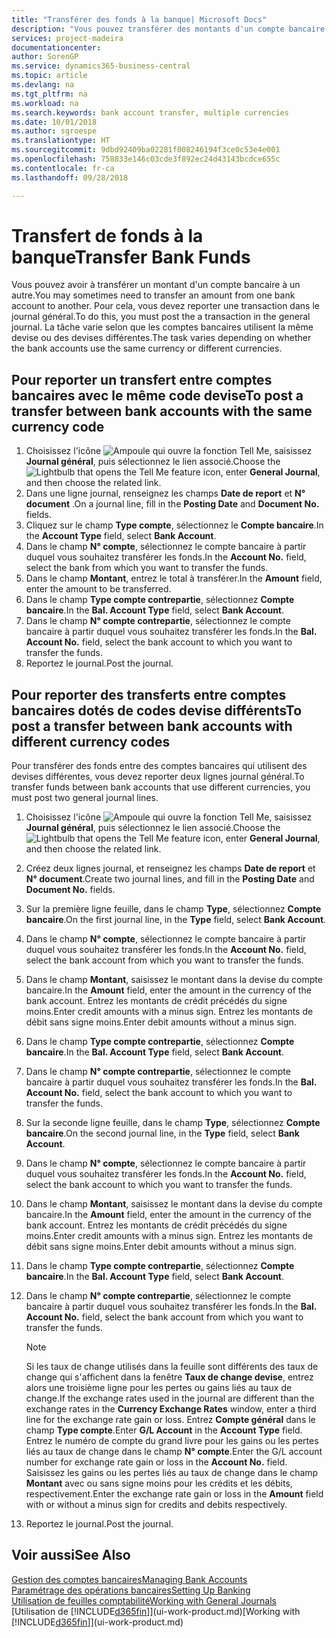 ```yaml
---
title: "Transférer des fonds à la banque| Microsoft Docs"
description: "Vous pouvez transférer des montants d'un compte bancaire à un autre, y compris dans différentes devises, en reportant la transaction dans le journal général."
services: project-madeira
documentationcenter: 
author: SorenGP
ms.service: dynamics365-business-central
ms.topic: article
ms.devlang: na
ms.tgt_pltfrm: na
ms.workload: na
ms.search.keywords: bank account transfer, multiple currencies
ms.date: 10/01/2018
ms.author: sgroespe
ms.translationtype: HT
ms.sourcegitcommit: 9dbd92409ba02281f008246194f3ce0c53e4e001
ms.openlocfilehash: 758833e146c03cde3f892ec24d43143bcdce655c
ms.contentlocale: fr-ca
ms.lasthandoff: 09/28/2018

---
```

# <a name="transfer-bank-funds"></a><span data-ttu-id="8089c-103">Transfert de fonds à la banque</span><span class="sxs-lookup"><span data-stu-id="8089c-103">Transfer Bank Funds</span></span>
<span data-ttu-id="8089c-104">Vous pouvez avoir à transférer un montant d'un compte bancaire à un autre.</span><span class="sxs-lookup"><span data-stu-id="8089c-104">You may sometimes need to transfer an amount from one bank account to another.</span></span> <span data-ttu-id="8089c-105">Pour cela, vous devez reporter une transaction dans le journal général.</span><span class="sxs-lookup"><span data-stu-id="8089c-105">To do this, you must post the a transaction in the general journal.</span></span> <span data-ttu-id="8089c-106">La tâche varie selon que les comptes bancaires utilisent la même devise ou des devises différentes.</span><span class="sxs-lookup"><span data-stu-id="8089c-106">The task varies depending on whether the bank accounts use the same currency or different currencies.</span></span>

## <a name="to-post-a-transfer-between-bank-accounts-with-the-same-currency-code"></a><span data-ttu-id="8089c-107">Pour reporter un transfert entre comptes bancaires avec le même code devise</span><span class="sxs-lookup"><span data-stu-id="8089c-107">To post a transfer between bank accounts with the same currency code</span></span>
1. <span data-ttu-id="8089c-108">Choisissez l'icône ![Ampoule qui ouvre la fonction Tell Me](media/ui-search/search_small.png "Dites-moi ce que vous voulez faire"), saisissez **Journal général**, puis sélectionnez le lien associé.</span><span class="sxs-lookup"><span data-stu-id="8089c-108">Choose the ![Lightbulb that opens the Tell Me feature](media/ui-search/search_small.png "Tell me what you want to do") icon, enter **General Journal**, and then choose the related link.</span></span>
2. <span data-ttu-id="8089c-109">Dans une ligne journal, renseignez les champs **Date de report** et **N° document** .</span><span class="sxs-lookup"><span data-stu-id="8089c-109">On a journal line, fill in the **Posting Date** and **Document No.** fields.</span></span>
3. <span data-ttu-id="8089c-110">Cliquez sur le champ **Type compte**, sélectionnez le **Compte bancaire**.</span><span class="sxs-lookup"><span data-stu-id="8089c-110">In the **Account Type** field, select **Bank Account**.</span></span>
4. <span data-ttu-id="8089c-111">Dans le champ **N° compte**, sélectionnez le compte bancaire à partir duquel vous souhaitez transférer les fonds.</span><span class="sxs-lookup"><span data-stu-id="8089c-111">In the **Account No.** field, select the bank from which you want to transfer the funds.</span></span>
5. <span data-ttu-id="8089c-112">Dans le champ **Montant**, entrez le total à transférer.</span><span class="sxs-lookup"><span data-stu-id="8089c-112">In the **Amount** field, enter the amount to be transferred.</span></span>
6. <span data-ttu-id="8089c-113">Dans le champ **Type compte contrepartie**, sélectionnez **Compte bancaire**.</span><span class="sxs-lookup"><span data-stu-id="8089c-113">In the **Bal. Account Type** field, select **Bank Account**.</span></span>
7. <span data-ttu-id="8089c-114">Dans le champ **N° compte contrepartie**, sélectionnez le compte bancaire à partir duquel vous souhaitez transférer les fonds.</span><span class="sxs-lookup"><span data-stu-id="8089c-114">In the **Bal. Account No.** field, select the bank account to which you want to transfer the funds.</span></span>
8. <span data-ttu-id="8089c-115">Reportez le journal.</span><span class="sxs-lookup"><span data-stu-id="8089c-115">Post the journal.</span></span>

## <a name="to-post-a-transfer-between-bank-accounts-with-different-currency-codes"></a><span data-ttu-id="8089c-116">Pour reporter des transferts entre comptes bancaires dotés de codes devise différents</span><span class="sxs-lookup"><span data-stu-id="8089c-116">To post a transfer between bank accounts with different currency codes</span></span>
<span data-ttu-id="8089c-117">Pour transférer des fonds entre des comptes bancaires qui utilisent des devises différentes, vous devez reporter deux lignes journal général.</span><span class="sxs-lookup"><span data-stu-id="8089c-117">To transfer funds between bank accounts that use different currencies, you must post two general journal lines.</span></span>

1. <span data-ttu-id="8089c-118">Choisissez l'icône ![Ampoule qui ouvre la fonction Tell Me](media/ui-search/search_small.png "Dites-moi ce que vous voulez faire"), saisissez **Journal général**, puis sélectionnez le lien associé.</span><span class="sxs-lookup"><span data-stu-id="8089c-118">Choose the ![Lightbulb that opens the Tell Me feature](media/ui-search/search_small.png "Tell me what you want to do") icon, enter **General Journal**, and then choose the related link.</span></span>
2. <span data-ttu-id="8089c-119">Créez deux lignes journal, et renseignez les champs **Date de report** et **N° document**.</span><span class="sxs-lookup"><span data-stu-id="8089c-119">Create two journal lines, and fill in the **Posting Date** and **Document No.** fields.</span></span>
3. <span data-ttu-id="8089c-120">Sur la première ligne feuille, dans le champ **Type**, sélectionnez **Compte bancaire**.</span><span class="sxs-lookup"><span data-stu-id="8089c-120">On the first journal line, in the **Type** field, select **Bank Account**.</span></span>
4. <span data-ttu-id="8089c-121">Dans le champ **N° compte**, sélectionnez le compte bancaire à partir duquel vous souhaitez transférer les fonds.</span><span class="sxs-lookup"><span data-stu-id="8089c-121">In the **Account No.** field, select the bank account from which you want to transfer the funds.</span></span>
5. <span data-ttu-id="8089c-122">Dans le champ **Montant**, saisissez le montant dans la devise du compte bancaire.</span><span class="sxs-lookup"><span data-stu-id="8089c-122">In the **Amount** field, enter the amount in the currency of the bank account.</span></span> <span data-ttu-id="8089c-123">Entrez les montants de crédit précédés du signe moins.</span><span class="sxs-lookup"><span data-stu-id="8089c-123">Enter credit amounts with a minus sign.</span></span> <span data-ttu-id="8089c-124">Entrez les montants de débit sans signe moins.</span><span class="sxs-lookup"><span data-stu-id="8089c-124">Enter debit amounts without a minus sign.</span></span>
6. <span data-ttu-id="8089c-125">Dans le champ **Type compte contrepartie**, sélectionnez **Compte bancaire**.</span><span class="sxs-lookup"><span data-stu-id="8089c-125">In the **Bal. Account Type** field, select **Bank Account**.</span></span>
7. <span data-ttu-id="8089c-126">Dans le champ **N° compte contrepartie**, sélectionnez le compte bancaire à partir duquel vous souhaitez transférer les fonds.</span><span class="sxs-lookup"><span data-stu-id="8089c-126">In the **Bal. Account No.** field, select the bank account to which you want to transfer the funds.</span></span>
8. <span data-ttu-id="8089c-127">Sur la seconde ligne feuille, dans le champ **Type**, sélectionnez **Compte bancaire**.</span><span class="sxs-lookup"><span data-stu-id="8089c-127">On the second journal line, in the **Type** field, select **Bank Account**.</span></span>
9. <span data-ttu-id="8089c-128">Dans le champ **N° compte**, sélectionnez le compte bancaire à partir duquel vous souhaitez transférer les fonds.</span><span class="sxs-lookup"><span data-stu-id="8089c-128">In the **Account No.** field, select the bank account to which you want to transfer the funds.</span></span>
10. <span data-ttu-id="8089c-129">Dans le champ **Montant**, saisissez le montant dans la devise du compte bancaire.</span><span class="sxs-lookup"><span data-stu-id="8089c-129">In the **Amount** field, enter the amount in the currency of the bank account.</span></span> <span data-ttu-id="8089c-130">Entrez les montants de crédit précédés du signe moins.</span><span class="sxs-lookup"><span data-stu-id="8089c-130">Enter credit amounts with a minus sign.</span></span> <span data-ttu-id="8089c-131">Entrez les montants de débit sans signe moins.</span><span class="sxs-lookup"><span data-stu-id="8089c-131">Enter debit amounts without a minus sign.</span></span>
11. <span data-ttu-id="8089c-132">Dans le champ **Type compte contrepartie**, sélectionnez **Compte bancaire**.</span><span class="sxs-lookup"><span data-stu-id="8089c-132">In the **Bal. Account Type** field, select **Bank Account**.</span></span>  
12. <span data-ttu-id="8089c-133">Dans le champ **N° compte contrepartie**, sélectionnez le compte bancaire à partir duquel vous souhaitez transférer les fonds.</span><span class="sxs-lookup"><span data-stu-id="8089c-133">In the **Bal. Account No.** field, select the bank account from which you want to transfer the funds.</span></span>

    > [!NOTE]  
    > <span data-ttu-id="8089c-134">Si les taux de change utilisés dans la feuille sont différents des taux de change qui s'affichent dans la fenêtre **Taux de change devise**, entrez alors une troisième ligne pour les pertes ou gains liés au taux de change.</span><span class="sxs-lookup"><span data-stu-id="8089c-134">If the exchange rates used in the journal are different than the exchange rates in the **Currency Exchange Rates** window, enter a third line for the exchange rate gain or loss.</span></span> <span data-ttu-id="8089c-135">Entrez **Compte général** dans le champ **Type compte**.</span><span class="sxs-lookup"><span data-stu-id="8089c-135">Enter **G/L Account** in the **Account Type** field.</span></span> <span data-ttu-id="8089c-136">Entrez le numéro de compte du grand livre pour les gains ou les pertes liés au taux de change dans le champ **N° compte**.</span><span class="sxs-lookup"><span data-stu-id="8089c-136">Enter the G/L account number for exchange rate gain or loss in the **Account No.** field.</span></span> <span data-ttu-id="8089c-137">Saisissez les gains ou les pertes liés au taux de change dans le champ **Montant** avec ou sans signe moins pour les crédits et les débits, respectivement.</span><span class="sxs-lookup"><span data-stu-id="8089c-137">Enter the exchange rate gain or loss in the **Amount** field with or without a minus sign for credits and debits respectively.</span></span>
13. <span data-ttu-id="8089c-138">Reportez le journal.</span><span class="sxs-lookup"><span data-stu-id="8089c-138">Post the journal.</span></span>

## <a name="see-also"></a><span data-ttu-id="8089c-139">Voir aussi</span><span class="sxs-lookup"><span data-stu-id="8089c-139">See Also</span></span>
[<span data-ttu-id="8089c-140">Gestion des comptes bancaires</span><span class="sxs-lookup"><span data-stu-id="8089c-140">Managing Bank Accounts</span></span>](bank-manage-bank-accounts.md)  
[<span data-ttu-id="8089c-141">Paramétrage des opérations bancaires</span><span class="sxs-lookup"><span data-stu-id="8089c-141">Setting Up Banking</span></span>](bank-setup-banking.md)  
[<span data-ttu-id="8089c-142">Utilisation de feuilles comptabilité</span><span class="sxs-lookup"><span data-stu-id="8089c-142">Working with General Journals</span></span>](ui-work-general-journals.md)  
<span data-ttu-id="8089c-143">[Utilisation de [!INCLUDE[d365fin](includes/d365fin_md.md)]](ui-work-product.md)</span><span class="sxs-lookup"><span data-stu-id="8089c-143">[Working with [!INCLUDE[d365fin](includes/d365fin_md.md)]](ui-work-product.md)</span></span>

